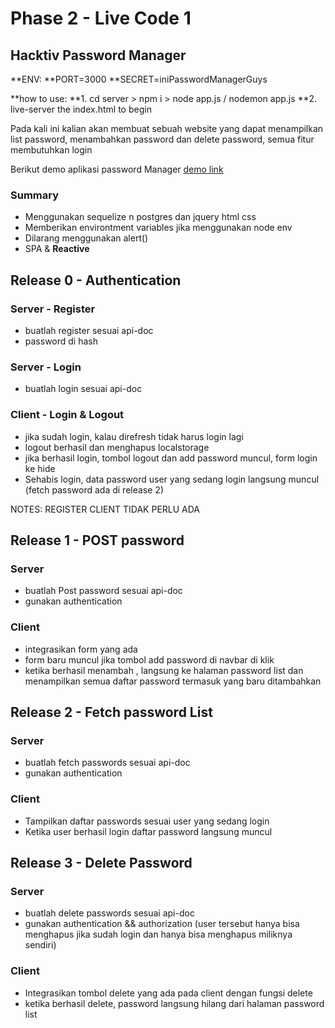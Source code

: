 # Phase 2 - Live Code 1

## Hacktiv Password Manager

**ENV:
**PORT=3000
**SECRET=iniPasswordManagerGuys

**how to use:
**1. cd server > npm i > node app.js / nodemon app.js
**2. live-server the index.html to begin

Pada kali ini kalian akan membuat sebuah website yang dapat menampilkan list password,  menambahkan password dan delete password, semua fitur membutuhkan login

Berikut demo aplikasi password Manager
[demo link](https://youtu.be/v_P9U9xtdic)

### Summary

- Menggunakan sequelize n postgres dan jquery html css
- Memberikan environtment variables jika menggunakan node env
- Dilarang menggunakan alert()
- SPA & **Reactive**

## Release 0 - Authentication

### Server - Register

- buatlah register sesuai api-doc
- password di hash

### Server - Login

- buatlah login sesuai api-doc

### Client - Login & Logout

- jika sudah login, kalau direfresh tidak harus login lagi
- logout berhasil dan menghapus localstorage
- jika berhasil login, tombol logout dan add password muncul, form login ke hide
- Sehabis login, data password user yang sedang login langsung muncul (fetch password ada di release 2)

NOTES: REGISTER CLIENT TIDAK PERLU ADA

## Release 1 - POST password

### Server

- buatlah Post password sesuai api-doc
- gunakan authentication

### Client

- integrasikan form yang ada
- form baru muncul jika tombol add password di navbar di klik
- ketika berhasil menambah , langsung ke halaman password list dan menampilkan semua daftar password termasuk yang baru ditambahkan

## Release 2 - Fetch password List

### Server

- buatlah fetch passwords sesuai api-doc
- gunakan authentication

### Client

- Tampilkan daftar passwords sesuai user yang sedang login
- Ketika user berhasil login daftar password langsung muncul

## Release 3 - Delete Password

### Server

- buatlah delete passwords sesuai api-doc
- gunakan authentication && authorization (user tersebut hanya bisa menghapus jika sudah login dan hanya bisa menghapus miliknya sendiri)

### Client

- Integrasikan tombol delete yang ada pada client dengan fungsi delete
- ketika berhasil delete, password langsung hilang dari halaman password list
